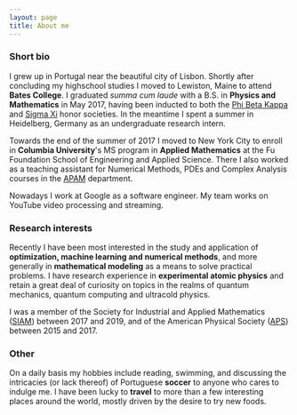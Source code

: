 ```yaml
---
layout: page
title: About me
---
```


### Short bio

I grew up in Portugal near the beautiful city of Lisbon. Shortly after concluding my highschool studies I moved to Lewiston, Maine to attend **Bates College**. I graduated *summa cum laude* with a B.S. in **Physics and Mathematics** in May 2017, having been inducted to both the [Phi Beta Kappa](https://www.pbk.org/ "The Phi Beta Kappa Society webpage") and [Sigma Xi](https://www.sigmaxi.org/ "Sigma Xi webpage") honor societies. In the meantime I spent a summer in Heidelberg, Germany as an undergraduate research intern.

Towards the end of the summer of 2017 I moved to New York City to enroll in **Columbia University**'s MS program in **Applied Mathematics** at the Fu Foundation School of Engineering and Applied Science. There I also worked as a teaching assistant for Numerical Methods, PDEs and Complex Analysis courses in the [APAM](http://apam.columbia.edu/ "APAM department webpage") department.

Nowadays I work at Google as a software engineer. My team works on YouTube video processing and streaming.

### Research interests

Recently I have been most interested in the study and application of **optimization, machine learning and numerical methods**, and more generally in **mathematical modeling** as a means to solve practical problems. I have research experience in **experimental atomic physics** and retain a great deal of curiosity on topics in the realms of quantum mechanics, quantum computing and ultracold physics. 

I was a member of the Society for Industrial and Applied Mathematics ([SIAM](https://www.siam.org/ "SIAM webpage")) between 2017 and 2019, and of the American Physical Society ([APS](https://www.aps.org/ "APS webpage")) between 2015 and 2017.

### Other

On a daily basis my hobbies include reading, swimming, and discussing the intricacies (or lack thereof) of Portuguese **soccer** to anyone who cares to indulge me. I have been lucky to **travel** to more than a few interesting places around the world, mostly driven by the desire to try new foods.
